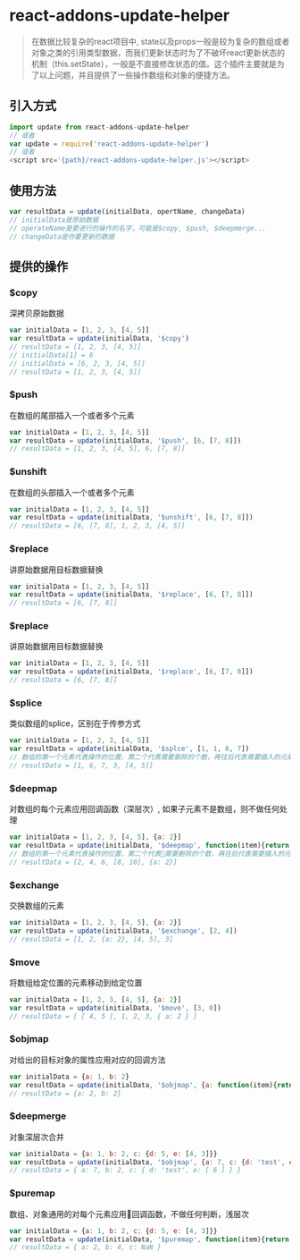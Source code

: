 # react-addons-update-helper
> 在数据比较复杂的react项目中, state以及props一般是较为复杂的数组或者对象之类的引用类型数据，而我们更新状态时为了不破坏react更新状态的机制（this.setState），一般是不直接修改状态的值。这个插件主要就是为了以上问题，并且提供了一些操作数组和对象的便捷方法。

## 引入方式
```javascript
import update from react-addons-update-helper
// 或者
var update = require('react-addons-update-helper')
// 或者
<script src='{path}/react-addons-update-helper.js'></script>
```
## 使用方法
```javascript
var resultData = update(initialData, opertName, changeData)
// initialData是原始数据
// operateName是要进行的操作的名字，可能是$copy, $push, $deepmerge...
// changeData是你要更新的数据
```

## 提供的操作
### $copy
深拷贝原始数据
```javascript
var initialData = [1, 2, 3, [4, 5]]
var resultData = update(initialData, '$copy')
// resultData = [1, 2, 3, [4, 5]]
// initialData[1] = 6
// initialData = [6, 2, 3, [4, 5]]
// resultData = [1, 2, 3, [4, 5]]
```

### $push
在数组的尾部插入一个或者多个元素
```javascript
var initialData = [1, 2, 3, [4, 5]]
var resultData = update(initialData, '$push', [6, [7, 8]])
// resultData = [1, 2, 3, [4, 5], 6, [7, 8]]
```

### $unshift
在数组的头部插入一个或者多个元素
```javascript
var initialData = [1, 2, 3, [4, 5]]
var resultData = update(initialData, '$unshift', [6, [7, 8]])
// resultData = [6, [7, 8], 1, 2, 3, [4, 5]]
```

### $replace
讲原始数据用目标数据替换
```javascript
var initialData = [1, 2, 3, [4, 5]]
var resultData = update(initialData, '$replace', [6, [7, 8]])
// resultData = [6, [7, 8]]
```

### $replace
讲原始数据用目标数据替换
```javascript
var initialData = [1, 2, 3, [4, 5]]
var resultData = update(initialData, '$replace', [6, [7, 8]])
// resultData = [6, [7, 8]]
```

### $splice
类似数组的splice，区别在于传参方式
```javascript
var initialData = [1, 2, 3, [4, 5]]
var resultData = update(initialData, '$splce', [1, 1, 6, 7])
// 数组的第一个元素代表操作的位置，第二个代表需要删除的个数，再往后代表需要插入的元素
// resultData = [1, 6, 7, 3, [4, 5]]
```

### $deepmap
对数组的每个元素应用回调函数（深层次）, 如果子元素不是数组，则不做任何处理
```javascript
var initialData = [1, 2, 3, [4, 5], {a: 2}]
var resultData = update(initialData, '$deepmap', function(item){return item * 2 })
// 数组的第一个元素代表操作的位置，第二个代表需要删除的个数，再往后代表需要插入的元素
// resultData = [2, 4, 6, [8, 10], {a: 2}]
```

### $exchange
交换数组的元素
```javascript
var initialData = [1, 2, 3, [4, 5], {a: 2}]
var resultData = update(initialData, '$exchange', [2, 4])
// resultData = [1, 2, {a: 2}, [4, 5], 3]
```

### $move
将数组给定位置的元素移动到给定位置
```javascript
var initialData = [1, 2, 3, [4, 5], {a: 2}]
var resultData = update(initialData, '$move', [3, 0])
// resultData = [ [ 4, 5 ], 1, 2, 3, { a: 2 } ]
```

### $objmap
对给出的目标对象的属性应用对应的回调方法
```javascript
var initialData = {a: 1, b: 2}
var resultData = update(initialData, '$objmap', {a: function(item){return item * 2 }})
// resultData = {a: 2, b: 2}
```

### $deepmerge
对象深层次合并
```javascript
var initialData = {a: 1, b: 2, c: {d: 5, e: [4, 3]}}
var resultData = update(initialData, '$objmap', {a: 7, c: {d: 'test', e: [6]}})
// resultData = { a: 7, b: 2, c: { d: 'test', e: [ 6 ] } }
```

### $puremap
数组、对象通用的对每个元素应用回调函数，不做任何判断，浅层次
```javascript
var initialData = {a: 1, b: 2, c: {d: 5, e: [4, 3]}}
var resultData = update(initialData, '$puremap', function(item){return item * 2})
// resultData = { a: 2, b: 4, c: NaN }
```
